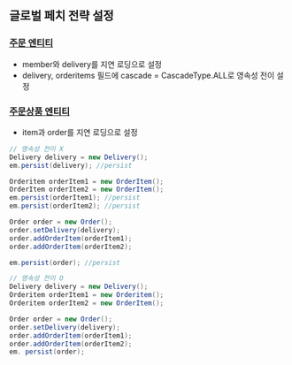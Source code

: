 ## 글로벌 페치 전략 설정

### [주문 엔티티](src/main/java/jpabook/model/entity/Order.java)
- member와 delivery를 지연 로딩으로 설정
- delivery, orderitems 필드에 cascade = CascadeType.ALL로 영속성 전이 설정


### [주문상품 엔티티](src/main/java/jpabook/model/entity/OrderItem.java)
- item과 order를 지연 로딩으로 설정

```java
// 영속성 전이 X
Delivery delivery = new Delivery();
em.persist(delivery); //persist

Orderitem orderItem1 = new OrderItem();
OrderItem orderItem2 = new OrderItem();
em.persist(orderItem1); //persist
em.persist(orderItem2); //persist

Order order = new Order();
order.setDelivery(delivery);
order.addOrderItem(orderItem1);
order.addOrderItem(orderItem2);

em.persist(order); //persist

// 영속성 전이 O
Delivery delivery = new Delivery();
Orderitem orderItem1 = new Orderitem();
Orderitem orderItem2 = new OrderItem();

Order order = new Order();
order.setDelivery(delivery);
order.addOrderItem(orderItem1);
order.addOrderItem(orderItem2);
em. persist(order);
```
